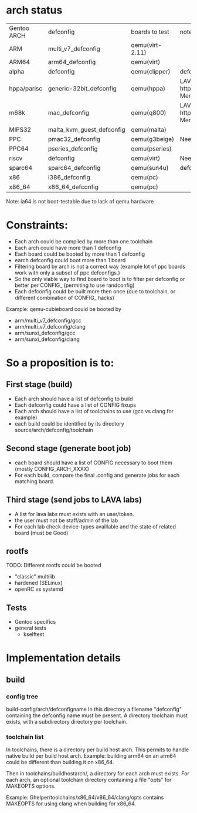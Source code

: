 # arch status
<table>
<tr>
	<td>
Gentoo ARCH
	</td>
	<td>
defconfig
	</td>
	<td>
boards to test
	</td>
	<td>
	notes
	</td>
</tr>

<tr>
<td>
ARM
</td>
	<td>
	multi_v7_defconfig
	</td>
	<td>
	qemu(virt-2.11)
	</td>
</tr>

<tr>
<td>
ARM64
</td>
	<td>
	arm64_defconfig
	</td>
	<td>
	qemu(virt)
	</td>
</tr>

<tr>
<td>
alpha
</td>
	<td>
	defconfig
	</td>
	<td>
	qemu(clipper)
	</td>
	<td>
	defconfig miss CONFIGs
	</td>
</tr>

<tr>
<td>
hppa/parisc
</td>
	<td>
	generic-32bit_defconfig
	</td>
	<td>
	qemu(hppa)
	</td>
	<td>
	LAVA need a patch https://git.lavasoftware.org/lava/lava/-/merge_requests/1419
	Merged, will be in 2021.[2-x]
	</td>
</tr>

<tr>
<td>
m68k
</td>
	<td>
	mac_defconfig
	</td>
	<td>
	qemu(q800)
	</td>
	<td>
	LAVA need a patch
	https://git.lavasoftware.org/lava/lava/-/merge_requests/1424
	Merged, will be in 2021.[2-x]
	</td>
</tr>

<tr>
<td>
MIPS32
</td>
	<td>
	malta_kvm_guest_defconfig
	</td>
	<td>
	qemu(malta)
	</td>
</tr>

<tr>
<td>
PPC
</td>
	<td>
	pmac32_defconfig
	</td>
	<td>
	qemu(g3beige)
	</td>
	<td>
	Need CONFIGs
	</td>
</tr>

<tr>
<td>
PPC64
</td>
	<td>
	pseries_defconfig
	</td>
	<td>
	qemu(pseries)
	</td>
</tr>

<tr>
<td>
riscv
</td>
	<td>
	defconfig
	</td>
	<td>
	qemu(virt)
	</td>
	<td>
	Need qemu > x (at least buster is too old)
	</td>
</tr>

<tr>
<td>
sparc64
</td>
	<td>
	sparc64_defconfig
	</td>
	<td>
	qemu(sun4u)
	</td>
	<td>
	defconfig miss CONFIGs
	</td>
</tr>

<tr>
<td>
x86
</td>
	<td>
	i386_defconfig
	</td>
	<td>
	qemu(pc)
	</td>
</tr>

<tr>
<td>
x86_64
</td>
	<td>
	x86_64_defconfig
	</td>
	<td>
	qemu(pc)
	</td>
</tr>
</table>

Note: ia64 is not boot-testable due to lack of qemu hardware


Constraints:
============
* Each arch could be compiled by more than one toolchain
* Each arch could have more than 1 defconfig
* Each board could be booted by more than 1 defconfig
* earch defconfig could boot more than 1 board
* Filtering board by arch is not a correct way (example lot of ppc boards work with only a subset of ppc defconfigs.)
* So the only viable way to find board to boot is to filter per defconfig or better per CONFIG_ (permiting to use randconfig)
* Each defconfig could be built more then once (due to toolchain, or different combination of CONFIG_ hacks)

Example: qemu-cubieboard could be booted by
* arm/multi_v7_defconfig/gcc
* arm/multi_v7_defconfig/clang
* arm/sunxi_defconfig/gcc
* arm/sunxi_defconfig/clang

So a proposition is to:
=======================
First stage (build)
-------------------
- Each arch should have a list of defconfig to build
- Each defconfig could have a list of CONFIG fixups
- Each arch should have a list of toolchains to use (gcc vs clang for example)
- each build could be identified by its directory source/arch/defconfig/toolchain

Second stage (generate boot job)
--------------------------------
- each board should have a list of CONFIG necessary to boot them (mostly CONFIG_ARCH_XXXX)
- For each build, compare the final .config and generate jobs for each matching board.

Third stage (send jobs to LAVA labs)
------------------------------------
- A list for lava labs must exists with an user/token.
- the user must not be staff/admin of the lab
- For each lab check device-types availlable and the state of related board (must be Good)

rootfs
------
TODO: Different rootfs could be booted
* "classic" multilib
* hardened (SELinux)
* openRC vs systemd

Tests
-----
* Gentoo specifics
* general tests
	* kselftest

# Implementation details
## build
### config tree
build-config/arch/defconfigname
In this directory a filename "defconfig" containing the defconfig name must be present.
A directory toolchain must exists, with a subdirectory directory per toolchain.

### toolchain list
In toolchains, there is a directory per build host arch.
This permits to handle native build per build host arch.
Example: building arm64 on an arm64 could be different than building it on x86_64.

Then in toolchains/buildhostarch/, a directory for each arch must exists.
For each arch, an optional toolchain directory containing a file "opts" for MAKEOPTS options.

Example: Ghelper/toolchains/x86_64/x86_64/clang/opts contains MAKEOPTS for using clang when building for x86_64.
